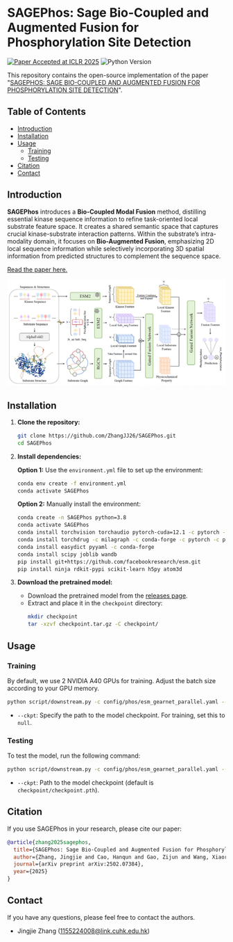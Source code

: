 # SAGEPhos: Sage Bio-Coupled and Augmented Fusion for Phosphorylation Site Detection


[![Paper Accepted at ICLR 2025](https://img.shields.io/badge/Paper-ICLR%202025-brightgreen)](https://arxiv.org/abs/2502.07384)
![Python Version](https://img.shields.io/badge/Python-3.8-blue)

This repository contains the open-source implementation of the paper "[SAGEPHOS: SAGE BIO-COUPLED AND AUGMENTED FUSION FOR PHOSPHORYLATION SITE DETECTION](https://openreview.net/forum?id=hLwcNSFhC2)". 

## Table of Contents
- [Introduction](#introduction)
- [Installation](#installation)
- [Usage](#usage)
  - [Training](#training)
  - [Testing](#testing)
- [Citation](#citation)
- [Contact](#contact)


## Introduction

**SAGEPhos** introduces a **Bio-Coupled Modal Fusion** method, distilling essential kinase sequence information to refine task-oriented local substrate feature space. It creates a shared semantic space that captures crucial kinase-substrate interaction patterns. Within the substrate’s intra-modality domain, it focuses on **Bio-Augmented Fusion**, emphasizing 2D local sequence information while selectively incorporating 3D spatial information from predicted structures to complement the sequence space.

[Read the paper here.](https://arxiv.org/abs/2502.07384)

![SAGEPhos Framework](image.png)



## Installation

1. **Clone the repository:**
   ```sh
   git clone https://github.com/ZhangJJ26/SAGEPhos.git
   cd SAGEPhos
   ```

2. **Install dependencies:**

   **Option 1:** Use the `environment.yml` file to set up the environment:
   ```bash
   conda env create -f environment.yml
   conda activate SAGEPhos
   ```

   **Option 2:** Manually install the environment:
   ```bash
   conda create -n SAGEPhos python=3.8
   conda activate SAGEPhos
   conda install torchvision torchaudio pytorch-cuda=12.1 -c pytorch -c nvidia  # Use the appropriate CUDA version for your system.
   conda install torchdrug -c milagraph -c conda-forge -c pytorch -c pyg
   conda install easydict pyyaml -c conda-forge
   conda install scipy joblib wandb
   pip install git+https://github.com/facebookresearch/esm.git
   pip install ninja rdkit-pypi scikit-learn h5py atom3d
   ```

3. **Download the pretrained model:**
   - Download the pretrained model from the [releases page](https://github.com/ZhangJJ26/SAGEPhos/releases/tag/v1.0.0).
   - Extract and place it in the `checkpoint` directory:
     ```sh
     mkdir checkpoint
     tar -xzvf checkpoint.tar.gz -C checkpoint/
     ```


## Usage

### Training
By default, we use 2 NVIDIA A40 GPUs for training. Adjust the batch size according to your GPU memory.

```sh
python script/downstream.py -c config/phos/esm_gearnet_parallel.yaml --ckpt null
```

- `--ckpt`: Specify the path to the model checkpoint. For training, set this to `null`.

### Testing
To test the model, run the following command:

```sh
python script/downstream.py -c config/phos/esm_gearnet_parallel.yaml --ckpt checkpoint/checkpoint.pth
```

- `--ckpt`: Path to the model checkpoint (default is `checkpoint/checkpoint.pth`).


## Citation
If you use SAGEPhos in your research, please cite our paper:

```bibtex
@article{zhang2025sagephos,
  title={SAGEPhos: Sage Bio-Coupled and Augmented Fusion for Phosphorylation Site Detection},
  author={Zhang, Jingjie and Cao, Hanqun and Gao, Zijun and Wang, Xiaorui and Gu, Chunbin},
  journal={arXiv preprint arXiv:2502.07384},
  year={2025}
}
```

## Contact

If you have any questions, please feel free to contact the authors.

- Jingjie Zhang (1155224008@link.cuhk.edu.hk)
